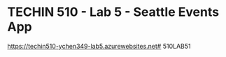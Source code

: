 # TECHIN 510 - Lab 5 - Seattle Events App

https://techin510-ychen349-lab5.azurewebsites.net# 510LAB51
